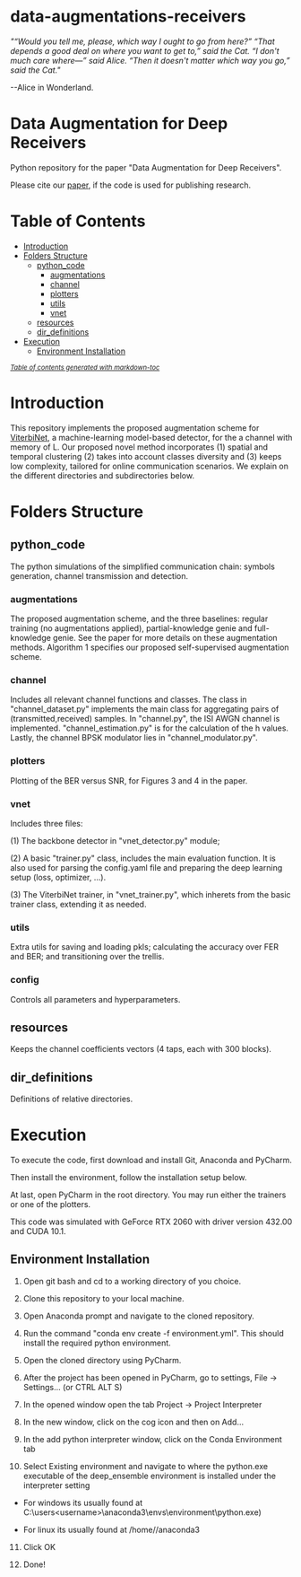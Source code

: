# data-augmentations-receivers

*"“Would you tell me, please, which way I ought to go from here?” “That depends a good deal on where you want to get to,” said the Cat. “I don't much care where—” said Alice. “Then it doesn't matter which way you go,” said the Cat."* 

--Alice in Wonderland.

# Data Augmentation for Deep Receivers

Python repository for the paper "Data Augmentation for Deep Receivers".

Please cite our [paper](https://ieeexplore.ieee.org/abstract/document/9833983/), if the code is used for publishing research.

# Table of Contents

- [Introduction](#introduction)
- [Folders Structure](#folders-structure)
  * [python_code](#python_code)
    + [augmentations](#augmentations)
    + [channel](#channel)
    + [plotters](#plotters)
    + [utils](#utils)
    + [vnet](#vnet)
  * [resources](#resources)
  * [dir_definitions](#dir_definitions)
- [Execution](#execution)
  * [Environment Installation](#environment-installation)

<small><i><a href='http://ecotrust-canada.github.io/markdown-toc/'>Table of contents generated with markdown-toc</a></i></small>

# Introduction

This repository implements the proposed augmentation scheme for [ViterbiNet](https://ieeexplore.ieee.org/document/8815457), a machine-learning model-based detector, for the a channel with memory of L. Our proposed novel method incorporates (1) spatial and temporal clustering (2) takes into account classes diversity and (3) keeps low complexity, tailored for online communication scenarios. We explain on the different directories and subdirectories below.

# Folders Structure

## python_code 

The python simulations of the simplified communication chain: symbols generation, channel transmission and detection.

### augmentations

The proposed augmentation scheme, and the three baselines: regular training (no augmentations applied), partial-knowledge genie and full-knowledge genie. See the paper for more details on these augmentation methods. Algorithm 1 specifies our proposed self-supervised augmentation scheme.

### channel 

Includes all relevant channel functions and classes. The class in "channel_dataset.py" implements the main class for aggregating pairs of (transmitted,received) samples. 
In "channel.py", the ISI AWGN channel is implemented. "channel_estimation.py" is for the calculation of the h values. Lastly, the channel BPSK modulator lies in "channel_modulator.py".

### plotters

Plotting of the BER versus SNR, for Figures 3 and 4 in the paper.

### vnet 

Includes three files:

(1) The backbone detector in "vnet_detector.py" module;

(2) A basic "trainer.py" class, includes the main evaluation function. It is also used for parsing the config.yaml file and preparing the deep learning setup (loss, optimizer, ...).

(3) The ViterbiNet trainer, in "vnet_trainer.py", which inherets from the basic trainer class, extending it as needed.

### utils

Extra utils for saving and loading pkls; calculating the accuracy over FER and BER; and transitioning over the trellis.

### config

Controls all parameters and hyperparameters.

## resources

Keeps the channel coefficients vectors (4 taps, each with 300 blocks).

## dir_definitions 

Definitions of relative directories.

# Execution

To execute the code, first download and install Git, Anaconda and PyCharm.

Then install the environment, follow the installation setup below. 

At last, open PyCharm in the root directory. You may run either the trainers or one of the plotters.

This code was simulated with GeForce RTX 2060 with driver version 432.00 and CUDA 10.1. 

## Environment Installation

1. Open git bash and cd to a working directory of you choice.

2. Clone this repository to your local machine.

3. Open Anaconda prompt and navigate to the cloned repository.

4. Run the command "conda env create -f environment.yml". This should install the required python environment.

5. Open the cloned directory using PyCharm.

6. After the project has been opened in PyCharm, go to settings, File -> Settings... (or CTRL ALT S)

7. In the opened window open the tab Project -> Project Interpreter

8. In the new window, click on the cog icon and then on Add...

9. In the add python interpreter window, click on the Conda Environment tab

10. Select Existing environment and navigate to where the python.exe executable of the deep_ensemble environment is installed under the interpreter setting

  - For windows its usually found at C:\users\<username>\anaconda3\envs\environment\python.exe)

  - For linux its usually found at /home/<username>/anaconda3
  
11. Click OK

12. Done!
